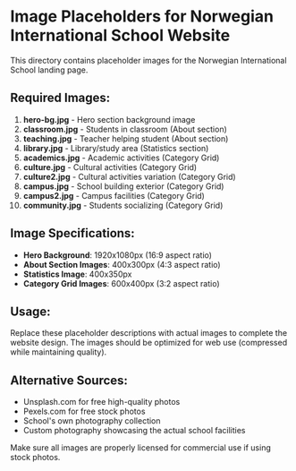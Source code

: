 # Image Placeholders for Norwegian International School Website

This directory contains placeholder images for the Norwegian International School landing page.

## Required Images:

1. **hero-bg.jpg** - Hero section background image
2. **classroom.jpg** - Students in classroom (About section)
3. **teaching.jpg** - Teacher helping student (About section)
4. **library.jpg** - Library/study area (Statistics section)
5. **academics.jpg** - Academic activities (Category Grid)
6. **culture.jpg** - Cultural activities (Category Grid)
7. **culture2.jpg** - Cultural activities variation (Category Grid)
8. **campus.jpg** - School building exterior (Category Grid)
9. **campus2.jpg** - Campus facilities (Category Grid)
10. **community.jpg** - Students socializing (Category Grid)

## Image Specifications:

- **Hero Background**: 1920x1080px (16:9 aspect ratio)
- **About Section Images**: 400x300px (4:3 aspect ratio)
- **Statistics Image**: 400x350px
- **Category Grid Images**: 600x400px (3:2 aspect ratio)

## Usage:

Replace these placeholder descriptions with actual images to complete the website design.
The images should be optimized for web use (compressed while maintaining quality).

## Alternative Sources:

- Unsplash.com for free high-quality photos
- Pexels.com for free stock photos
- School's own photography collection
- Custom photography showcasing the actual school facilities

Make sure all images are properly licensed for commercial use if using stock photos.
